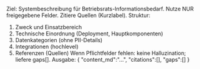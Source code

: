 Ziel: Systembeschreibung für Betriebsrats-Informationsbedarf.
Nutze NUR freigegebene Felder.
Zitiere Quellen (Kurzlabel).
Struktur:
1. Zweck und Einsatzbereich
2. Technische Einordnung (Deployment, Hauptkomponenten)
3. Datenkategorien (ohne PII-Details)
4. Integrationen (hochlevel)
5. Referenzen (Quellen)
Wenn Pflichtfelder fehlen: keine Halluzination; liefere gaps[].
Ausgabe:
{ "content_md":"...", "citations":[], "gaps":[] }
